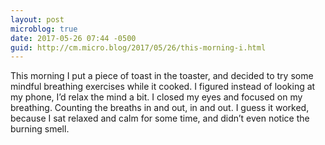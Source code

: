 ```yaml
---
layout: post
microblog: true
date: 2017-05-26 07:44 -0500
guid: http://cm.micro.blog/2017/05/26/this-morning-i.html
---
```

This morning I put a piece of toast in the toaster, and decided to try some mindful breathing exercises while it cooked. I figured instead of looking at my phone, I’d relax the mind a bit. I closed my eyes and focused on my breathing. Counting the breaths in and out, in and out. I guess it worked, because I sat relaxed and calm for some time, and didn’t even notice the burning smell. 
